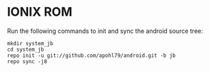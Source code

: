 IONIX ROM
=========

Run the following commands to init and sync the android source tree: 

    mkdir system_jb
    cd system_jb
    repo init -u git://github.com/apohl79/android.git -b jb
    repo sync -j8

